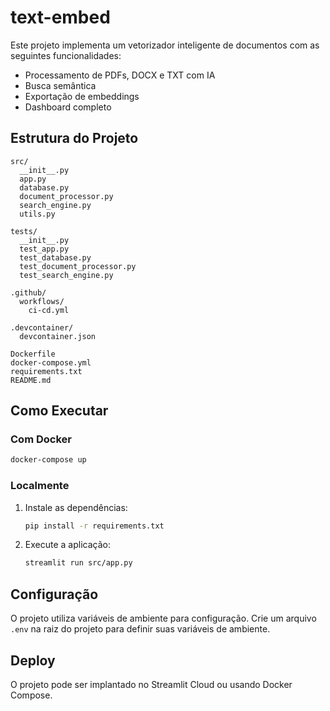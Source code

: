 # text-embed

Este projeto implementa um vetorizador inteligente de documentos com as seguintes funcionalidades:

- Processamento de PDFs, DOCX e TXT com IA
- Busca semântica
- Exportação de embeddings
- Dashboard completo

## Estrutura do Projeto

```
src/
  __init__.py
  app.py
  database.py
  document_processor.py
  search_engine.py
  utils.py

tests/
  __init__.py
  test_app.py
  test_database.py
  test_document_processor.py
  test_search_engine.py

.github/
  workflows/
    ci-cd.yml

.devcontainer/
  devcontainer.json

Dockerfile
docker-compose.yml
requirements.txt
README.md
```

## Como Executar

### Com Docker

```bash
docker-compose up
```

### Localmente

1. Instale as dependências:
   ```bash
   pip install -r requirements.txt
   ```

2. Execute a aplicação:
   ```bash
   streamlit run src/app.py
   ```

## Configuração

O projeto utiliza variáveis de ambiente para configuração. Crie um arquivo `.env` na raiz do projeto para definir suas variáveis de ambiente.

## Deploy

O projeto pode ser implantado no Streamlit Cloud ou usando Docker Compose.